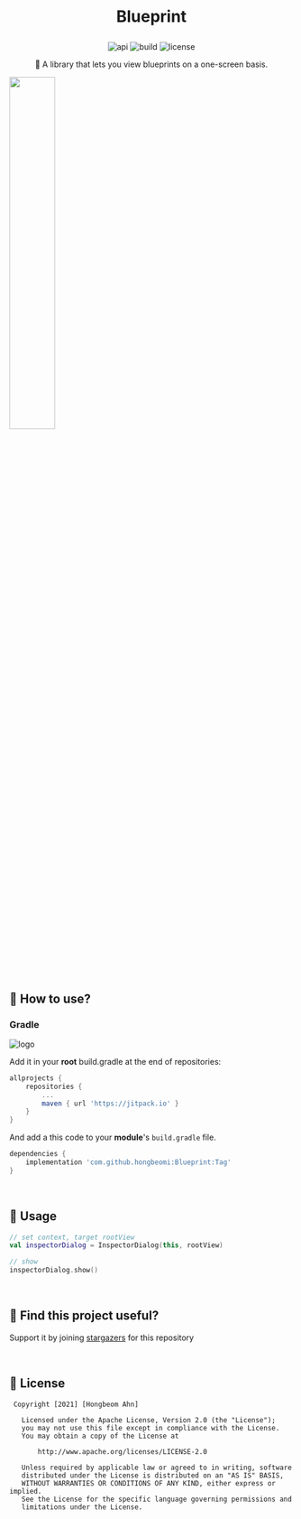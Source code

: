 # <p align="center">Blueprint</p>

<p align="center">
<img alt="api" src="https://img.shields.io/badge/API-21%2B-green?logo=android"/>
<img alt="build" src="https://img.shields.io/github/workflow/status/hongbeomi/Blueprint/Android%20CI?color=darkgreen"/>
<img alt="license" src="https://img.shields.io/github/license/hongbeomi/Blueprint?color=blue&logo=apache"/>
</p>

<p align="center">🎥 A library that lets you view blueprints on a one-screen basis.</p>

 <img src="" align="center" width="40%"></img> 

<br/>

## 🚀 How to use?

### Gradle

![logo](https://jitpack.io/v/hongbeomi/Blueprint.svg)

Add it in your **root** build.gradle at the end of repositories:

```groovy
allprojects {
    repositories {
        ...
        maven { url 'https://jitpack.io' }
    }
}
```

And add a this code to your **module**'s `build.gradle` file.

```groovy
dependencies {
    implementation 'com.github.hongbeomi:Blueprint:Tag'
}
```

<br/>

## 👀 Usage

```kotlin
// set context, target rootView
val inspectorDialog = InspectorDialog(this, rootView)

// show
inspectorDialog.show()
```

<br/>

## 🌟 Find this project useful?

Support it by joining [stargazers](https://github.com/hongbeomi/Blueprint/stargazers) for this repository

<br/>

## 📝 License

```
 Copyright [2021] [Hongbeom Ahn]

   Licensed under the Apache License, Version 2.0 (the "License");
   you may not use this file except in compliance with the License.
   You may obtain a copy of the License at

       http://www.apache.org/licenses/LICENSE-2.0

   Unless required by applicable law or agreed to in writing, software
   distributed under the License is distributed on an "AS IS" BASIS,
   WITHOUT WARRANTIES OR CONDITIONS OF ANY KIND, either express or implied.
   See the License for the specific language governing permissions and
   limitations under the License.

```

